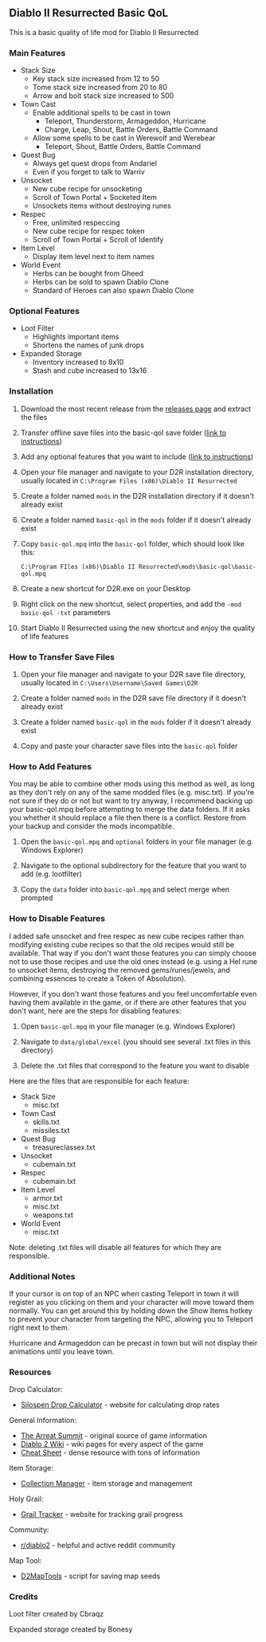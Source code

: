 ## Diablo II Resurrected Basic QoL

This is a basic quality of life mod for Diablo II Resurrected

### Main Features

- Stack Size
  - Key stack size increased from 12 to 50
  - Tome stack size increased from 20 to 80
  - Arrow and bolt stack size increased to 500
- Town Cast
  - Enable additional spells to be cast in town
    - Teleport, Thunderstorm, Armageddon, Hurricane
    - Charge, Leap, Shout, Battle Orders, Battle Command
  - Allow some spells to be cast in Werewolf and Werebear
    - Teleport, Shout, Battle Orders, Battle Command
- Quest Bug
  - Always get quest drops from Andariel
  - Even if you forget to talk to Warriv
- Unsocket
  - New cube recipe for unsocketing
  - Scroll of Town Portal + Socketed Item
  - Unsockets items without destroying runes
- Respec
  - Free, unlimited respeccing
  - New cube recipe for respec token
  - Scroll of Town Portal + Scroll of Identify
- Item Level
  - Display item level next to item names
- World Event
  - Herbs can be bought from Gheed
  - Herbs can be sold to spawn Diablo Clone
  - Standard of Heroes can also spawn Diablo Clone

### Optional Features

- Loot Filter
  - Highlights important items
  - Shortens the names of junk drops
- Expanded Storage
  - Inventory increased to 8x10
  - Stash and cube increased to 13x16

### Installation

1. Download the most recent release from the
   [releases page](https://github.com/cyhyraethz/d2r-basic-qol/releases)
   and extract the files

2. Transfer offline save files into the basic-qol save folder
   ([link to instructions](#how-to-transfer-save-files))

3. Add any optional features that you want to include
   ([link to instructions](#how-to-add-optional-features))

4. Open your file manager and navigate to your D2R installation directory,
   usually located in `C:\Program Files (x86)\Diablo II Resurrected`

5. Create a folder named `mods` in the D2R installation directory if it doesn't already exist

6. Create a folder named `basic-qol` in the `mods` folder if it doesn't already exist

7. Copy `basic-qol.mpq` into the `basic-qol` folder, which should look like this:

   `C:\Program FIles (x86)\Diablo II Resurrected\mods\basic-qol\basic-qol.mpq`

8. Create a new shortcut for D2R.exe on your Desktop

9. Right click on the new shortcut, select properties, and add the `-mod basic-qol -txt` parameters

10. Start Diablo II Resurrected using the new shortcut and enjoy the quality of life features

### How to Transfer Save Files

1. Open your file manager and navigate to your D2R save file directory,
   usually located in `C:\Users\Username\Saved Games\D2R`

2. Create a folder named `mods` in the D2R save file directory if it doesn't already exist

3. Create a folder named `basic-qol` in the `mods` folder if it doesn't already exist

4. Copy and paste your character save files into the `basic-qol` folder

### How to Add Features

You may be able to combine other mods using this method as well, as long as they don't rely on any of the
same modded files (e.g. misc.txt). If you're not sure if they do or not but want to try anyway, I recommend
backing up your basic-qol.mpq before attempting to merge the data folders. If it asks you whether it should
replace a file then there is a conflict. Restore from your backup and consider the mods incompatible.

1. Open the `basic-qol.mpq` and `optional` folders in your file manager (e.g. Windows Explorer)

2. Navigate to the optional subdirectory for the feature that you want to add (e.g. lootfilter)

3. Copy the `data` folder into `basic-qol.mpq` and select merge when prompted

### How to Disable Features

I added safe unsocket and free respec as new cube recipes rather than modifying existing cube recipes so
that the old recipes would still be available. That way if you don't want those features you can simply
choose not to use those recipes and use the old ones instead (e.g. using a Hel rune to unsocket items,
destroying the removed gems/runes/jewels, and combining essences to create a Token of Absolution).

However, if you don't want those features and you feel uncomfortable even having them available in the
game, or if there are other features that you don't want, here are the steps for disabling features:

1. Open `basic-qol.mpq` in your file manager (e.g. Windows Explorer)

2. Navigate to `data/global/excel` (you should see several .txt files in this directory)

3. Delete the .txt files that correspond to the feature you want to disable

Here are the files that are responsible for each feature:

- Stack Size
  - misc.txt
- Town Cast
  - skills.txt
  - missiles.txt
- Quest Bug
  - treasureclassex.txt
- Unsocket
  - cubemain.txt
- Respec
  - cubemain.txt
- Item Level
  - armor.txt
  - misc.txt
  - weapons.txt
- World Event
  - misc.txt

Note: deleting .txt files will disable all features for which they are responsible.

### Additional Notes

If your cursor is on top of an NPC when casting Teleport in town it will register as you clicking on them
and your character will move toward them normally. You can get around this by holding down the Show Items
hotkey to prevent your character from targeting the NPC, allowing you to Teleport right next to them.

Hurricane and Armageddon can be precast in town but will not display their animations until you leave town.

### Resources

Drop Calculator:

- [Silospen Drop Calculator](https://dropcalc.silospen.com/item.php?np=1&ng=1&mf=0&dec=false&mk=&diff=&qual=&ver=-1&version=113) - website for calculating drop rates

General Information:

- [The Arreat Summit](http://classic.battle.net/diablo2exp/) - original source of game information
- [Diablo 2 Wiki](https://diablo2.diablowiki.net/Main_Page) - wiki pages for every aspect of the game
- [Cheat Sheet](https://htmlpreview.github.io/?https://github.com/Michaelangel007/d2_cheat_sheet/blob/master/index.html) - dense resource with tons of information

Item Storage:

- [Collection Manager](https://youdz.github.io/d2-stash-organizer/) - item storage and management

Holy Grail:

- [Grail Tracker](https://d2-holy-grail.herokuapp.com/) - website for tracking grail progress

Community:

- [r/diablo2](https://www.reddit.com/r/diablo2/) - helpful and active reddit community

Map Tool:

- [D2MapTools](https://gitgud.io/stephenlynx/D2MapTools) - script for saving map seeds

### Credits

Loot filter created by Cbraqz

Expanded storage created by Bonesy
